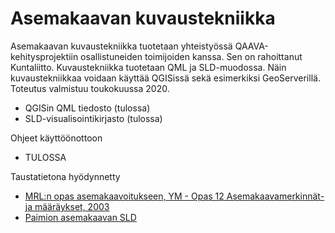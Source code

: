 # Asemakaavan kuvaustekniikka

Asemakaavan kuvaustekniikka tuotetaan yhteistyössä QAAVA-kehitysprojektiin osallistuneiden toimijoiden kanssa. 
Sen on rahoittanut Kuntaliitto. Kuvaustekniikka tuotetaan QML ja SLD-muodossa. Näin kuvaustekniikkaa voidaan käyttää QGISissä sekä esimerkiksi GeoServerillä. Toteutus valmistuu toukokuussa 2020.

- QGISin QML tiedosto (tulossa)
- SLD-visualisointikirjasto (tulossa)

Ohjeet käyttöönottoon
- TULOSSA

Taustatietona hyödynnetty
- [MRL:n opas asemakaavoitukseen, YM - Opas 12 Asemakaavamerkinnät- ja määräykset, 2003](https://www.ym.fi/fi-FI/Maankaytto_ja_rakentaminen/Lainsaadanto_ja_ohjeet/Maankaytto_ja_rakennuslaki_2000_sarja/Opas_12_Asemakaavamerkinnat_ja_maaraykse(4437))
- [Paimion asemakaavan SLD](paimion-asemakaavan-sld)
